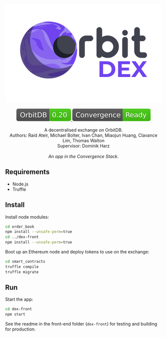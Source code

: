 <p align="center">
    <img src="./img/logo.png" width="550" />
    <br><br>
    <a href="https://github.com/orbitdb/orbit-db" alt="OrbitDB">
        <img src="./img/orbitv.svg" />
    </a>
    <a href="https://outlierventures.io" alt="Convergence ready">
        <img src="./img/convergence.svg" />
    </a>
    <br><br>
    A decentralised exchange on OrbitDB.<br>
    Authors: Raid Ateir, Michael Bolter, Ivan Chan, Miaojun Huang, Clavance Lim, Thomas Walton<br>
    Supervisor: Dominik Harz
    <br><br>
    <i>An app in the Convergence Stack.</i>
</p>

## Requirements

- Node.js
- Truffle

## Install

Install node modules:

```sh
cd order_book
npm install --unsafe-perm=true
cd ../dex-front
npm install --unsafe-perm=true
```

Boot up an Ethereum node and deploy tokens to use on the exchange:

```sh
cd smart_contracts
truffle compile
truffle migrate
```

## Run

Start the app:

```sh
cd dex-front
npm start
```

See the readme in the front-end folder (`dex-front`) for testing and building for production.

